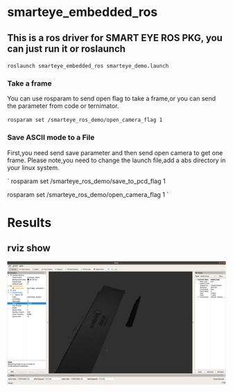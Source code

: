 # smarteye_embedded_ros

## This is a ros driver for SMART EYE ROS PKG, you can just run it or roslaunch

`
roslaunch smarteye_embedded_ros smarteye_demo.launch
`
### Take a frame

You can use rosparam to send open flag to take a frame,or you can send the parameter from code or ternimator.

`
rosparam set /smarteye_ros_demo/open_camera_flag 1
`

### Save ASCII mode to a File

First,you need send save parameter and then send open camera to get one frame. Please note,you need to change the launch file,add a abs directory in your linux system.

`
rosparam set /smarteye_ros_demo/save_to_pcd_flag  1


rosparam set /smarteye_ros_demo/open_camera_flag 1
`

# Results
## rviz show
![State_output](https://github.com/Musyue/smarteye_embedded_ros/blob/master/show/demo.png)
